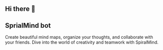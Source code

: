 ## Hi there 👋

## SprialMind bot
Create beautiful mind maps, organize your thoughts, and collaborate with your friends. Dive into the world of creativity and teamwork with SpiralMind.

